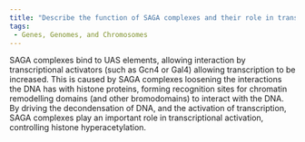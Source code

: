```yaml
---
title: "Describe the function of SAGA complexes and their role in transcriptional activation."
tags:
 - Genes, Genomes, and Chromosomes
---
```

SAGA complexes bind to UAS elements, allowing interaction by transcriptional activators (such as Gcn4 or Gal4) allowing transcription to be increased. This is caused by SAGA complexes loosening the interactions the DNA has with histone proteins, forming recognition sites for chromatin remodelling domains (and other bromodomains) to interact with the DNA. 
By driving the decondensation of DNA, and the activation of transcription, SAGA complexes play an important role in transcriptional activation, controlling histone hyperacetylation. 
